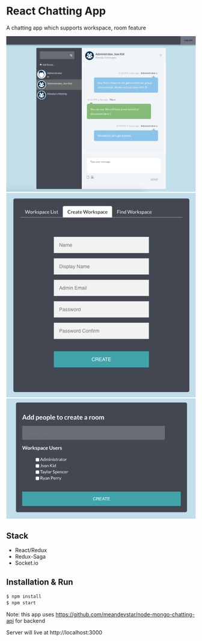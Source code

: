 # React Chatting App
A chatting app which supports workspace, room feature

<img width="800" src="image1.png" border="0" />
<img width="800" src="image2.png" border="0" />
<img width="800" src="image3.png" border="0" />

## Stack
- React/Redux
- Redux-Saga
- Socket.io

## Installation & Run
```bash
$ npm install
$ npm start
```

Note: this app uses https://github.com/meandevstar/node-mongo-chatting-api for backend

Server will live at http://localhost:3000

